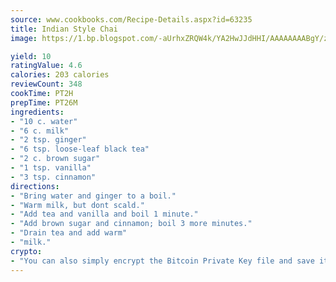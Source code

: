 ```yaml
---
source: www.cookbooks.com/Recipe-Details.aspx?id=63235
title: Indian Style Chai
image: https://1.bp.blogspot.com/-aUrhxZRQW4k/YA2HwJJdHHI/AAAAAAAABgY/z2R8OXCxqDoBQtRn-q-fHG8g9_G4G1HBwCLcBGAsYHQ/s320/13.png

yield: 10
ratingValue: 4.6
calories: 203 calories
reviewCount: 348
cookTime: PT2H
prepTime: PT26M
ingredients:
- "10 c. water"
- "6 c. milk"
- "2 tsp. ginger"
- "6 tsp. loose-leaf black tea"
- "2 c. brown sugar"
- "1 tsp. vanilla"
- "3 tsp. cinnamon"
directions:
- "Bring water and ginger to a boil."
- "Warm milk, but dont scald."
- "Add tea and vanilla and boil 1 minute."
- "Add brown sugar and cinnamon; boil 3 more minutes."
- "Drain tea and add warm"
- "milk."
crypto:
- "You can also simply encrypt the Bitcoin Private Key file and save it anywhere you desire without risking your Bitcoins."
---
```

